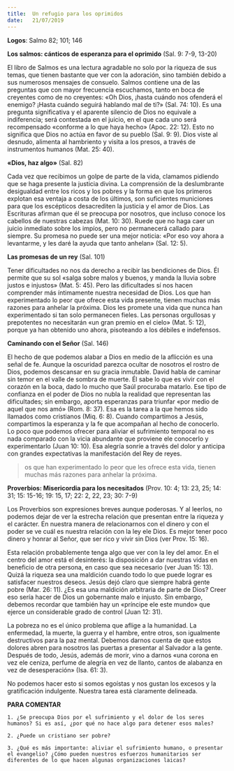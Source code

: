 ```yaml
---
title:  Un refugio para los oprimidos
date:   21/07/2019
---
```


**Logos**: Salmo 82; 101; 146 

**Los salmos: cánticos de esperanza para el oprimido** (Sal. 9: 7-9, 13-20) 

El libro de Salmos es una lectura agradable no solo por la riqueza de sus temas, que tienen bastante que ver con la adoración, sino también debido a sus numerosos mensajes de consuelo. Salmos contiene una de las preguntas que con mayor frecuencia escuchamos, tanto en boca de creyentes como de no creyentes: «Oh Dios, ¡hasta cuándo nos ofenderá el enemigo? ¡Hasta cuándo seguirá hablando mal de ti?» (Sal. 74: 10). Es una pregunta significativa y el aparente silencio de Dios no equivale a indiferencia; será contestada en el juicio, en el que cada uno será recompensado «conforme a lo que haya hecho» (Apoc. 22: 12). Esto no significa que Dios no actúa en favor de su pueblo (Sal. 9: 9). Dios viste al desnudo, alimenta al hambriento y visita a los presos, a través de instrumentos humanos (Mat. 25: 40). 

**«Dios, haz algo»** (Sal. 82) 

Cada vez que recibimos un golpe de parte de la vida, clamamos pidiendo que se haga presente la justicia divina. La comprensión de la deslumbrante desigualdad entre los ricos y los pobres y la forma en que los primeros explotan esa ventaja a costa de los últimos, son suficientes municiones para que los escépticos desacrediten la justicia y el amor de Dios. Las Escrituras afirman que él se preocupa por nosotros, que incluso conoce los cabellos de nuestras cabezas (Mat. 10: 30). Ruede que no haga caer un juicio inmediato sobre los impíos, pero no permanecerá callado para siempre. Su promesa no puede ser una mejor noticia: «Por eso voy ahora a levantarme, y les daré la ayuda que tanto anhelan» (Sal. 12: 5). 

**Las promesas de un rey** (Sal. 101) 

Tener dificultades no nos da derecho a recibir las bendiciones de Dios. Él permite que su sol «salga sobre malos y buenos, y manda la lluvia sobre justos e injustos» (Mat. 5: 45). Pero las dificultades sí nos hacen comprender más íntimamente nuestra necesidad de Dios. Los que han experimentado lo peor que ofrece esta vida presente, tienen muchas más razones para anhelar la próxima. Dios les promete una vida que nunca han experimentado si tan solo permanecen fieles. Las personas orgullosas y prepotentes no necesitarán «un gran premio en el cielo» (Mat. 5: 12), porque ya han obtenido uno ahora, pisoteando a los débiles e indefensos. 

**Caminando con el Señor** (Sal. 146) 

El hecho de que podemos alabar a Dios en medio de la aflicción es una señal de fe. Aunque la oscuridad parezca ocultar de nosotros el rostro de Dios, podemos descansar en su gracia inmutable. David habla de caminar sin temor en el valle de sombra de muerte. Él sabe lo que es vivir con el corazón en la boca, dado lo mucho que Saúl procuraba matarlo. Ese tipo de confianza en el poder de Dios no nubla la realidad que representan las dificultades; sin embargo, aporta esperanzas para triunfar «por medio de aquel que nos amó» (Rom. 8: 37). Esa es la tarea a la que hemos sido llamados como cristianos (Miq. 6: 8). Cuando compartimos a Jesús, compartimos la esperanza y la fe que acompañan al hecho de conocerlo. Lo poco que podemos ofrecer para aliviar el sufrimiento temporal no es nada comparado con la vicia abundante que proviene ele conocerlo y experimentarlo (Juan 10: 10). Esa alegría sonríe a través del dolor y anticipa con grandes expectativas la manifestación del Rey de reyes. 

> os que han experimentado lo peor que les ofrece esta vida, tienen muchas más razones para anhelar la próxima. 

**Proverbios: Misericordia para los necesitados** (Prov. 10: 4; 13: 23, 25; 14: 31; 15: 15-16; 19: 15, 17; 22: 2, 22, 23; 30: 7-9) 

Los Proverbios son expresiones breves aunque poderosas. Y al leerlos, no podemos dejar de ver la estrecha relación que presentan entre la riqueza y el carácter. En nuestra manera de relacionarnos con el dinero y con el poder se ve cuál es nuestra relación con la ley ele Dios. Es mejor tener poco dinero y honrar al Señor, que ser rico y vivir sin Dios (ver Prov. 15: 16). 

Esta relación probablemente tenga algo que ver con la ley del amor. En el centro del amor está el desinterés: la disposición a dar nuestras vidas en beneficio de otra persona, en caso que sea necesario (ver Juan 15: 13). Quizá la riqueza sea una maldición cuando todo lo que puede lograr es satisfacer nuestros deseos. Jesús dejó claro que siempre habrá gente pobre (Mar. 26: 11). ¿Es esa una maldición arbitraria de parte de Dios? Creer eso sería hacer de Dios un gobernante malo e injusto. Sin embargo, debemos recordar que también hay un «príncipe ele este mundo» que ejerce un considerable grado de control (Juan 12: 31). 

La pobreza no es el único problema que aflige a la humanidad. La enfermedad, la muerte, la guerra y el hambre, entre otros, son igualmente destructivos para la paz mental. Debemos darnos cuenta de que estos dolores abren para nosotros las puertas a presentar al Salvador a la gente. Después de todo, Jesús, además de morir, vino a darnos «una corona en vez ele ceniza, perfume de alegría en vez de llanto, cantos de alabanza en vez de desesperación» (Isa. 61: 3). 

No podemos hacer esto si somos egoístas y nos gustan los excesos y la gratificación indulgente. Nuestra tarea está claramente delineada. 

**PARA COMENTAR** 

`1. ¿Se preocupa Dios por el sufrimiento y el dolor de los seres humanos? Si es así, ¿por qué no hace algo para detener esos males?`

`2. ¿Puede un cristiano ser pobre?` 

`3. ¿Qué es más importante: aliviar el sufrimiento humano, o presentar el evangelio? ¿Cómo pueden nuestros esfuerzos humanitarios ser diferentes de lo que hacen algunas organizaciones laicas?`